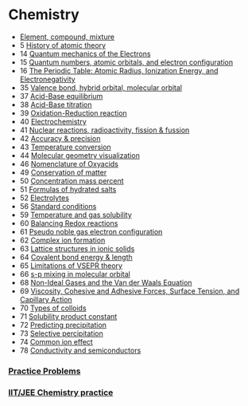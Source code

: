 ﻿# Chemistry

- [Element, compound, mixture](element-compound-mixture)
- 5 [History of atomic theory](history-of-atomic-theory)
- 14 [Quantum mechanics of the Electrons](quantum-mechanics-of-the-electrons)
- 15 [Quantum numbers, atomic orbitals, and electron configuration](quantum-numbers-atomic-orbitals-electron-configuration)
- 16 [The Periodic Table: Atomic Radius, Ionization Energy, and Electronegativity](periodic-table-atomic-radius-ionization-energy-electronegativity)
- 35 [Valence bond, hybrid orbital, molecular orbital](valence-bond-hybrid-bond-molecular-orbital)
- 37 [Acid-Base equilibrium](acid-base-equilibrium)
- 38 [Acid-Base titration](acid-base-titration)
- 39 [Oxidation-Reduction reaction](oxidation-reduction-reaction)
- 40 [Electrochemistry](electrochemistry)
- 41 [Nuclear reactions, radioactivity, fission & fussion](nuclear-reactions)
- 42 [Accuracy & precision](accuracy-and-precission)
- 43 [Temperature conversion](temperature-conversion)
- 44 [Molecular geometry visualization](molecular-geometry-visualization)
- 46 [Nomenclature of Oxyacids](nomenclature-of-oxyacids)
- 49 [Conservation of matter](conservation-of-matter)
- 50 [Concentration mass percent](concentration-mass-percent)
- 51 [Formulas of hydrated salts](formulas-of-hydrated-salts)
- 52 [Electrolytes](electrolytes)
- 56 [Standard conditions](standard-conditions)
- 59 [Temperature and gas solubility](temperature-gas-solubility)
- 60 [Balancing Redox reactions](balancing-redox-reactions)
- 61 [Pseudo noble gas electron configuration](pseudo-noble-gas-electron-configuration)
- 62 [Complex ion formation](complex-ion-formation)
- 63 [Lattice structures in ionic solids](lattice-structures-in-ionic-solids)
- 64 [Covalent bond energy & length](covalent-bond-energy-length)
- 65 [Limitations of VSEPR theory](limitations-of-vsepr)
- 66 [s-p mixing in molecular orbital](s-p-mixing-molecular-orbital)
- 68 [Non-Ideal Gases and the Van der Waals Equation](non-ideal-gases-van-der-waals-equation)
- 69 [Viscosity, Cohesive and Adhesive Forces, Surface Tension, and Capillary Action](viscosity-cohesive-adhesive-forces-surface-tension-capillary-action)
- 70 [Types of colloids](types-of-colloids)
- 71 [Solubility product constant](solubility-product-constant)
- 72 [Predicting precipitation](predicting-precipitation)
- 73 [Selective percipitation](selective-percipitation)
- 74 [Common ion effect](common-ion-effect)
- 78 [Conductivity and semiconductors](conductivity-and-semiconductors)

### [Practice Problems](practice-problems/index)

### [IIT/JEE Chemistry practice](iit-jee-problems/index)